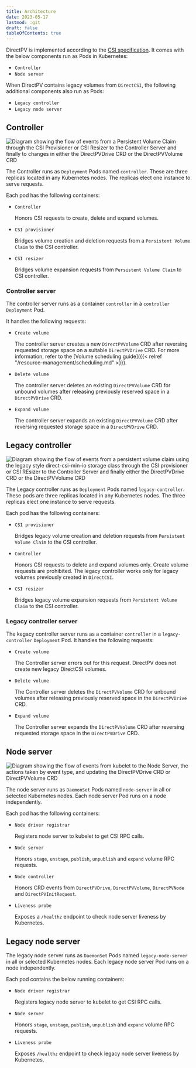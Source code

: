 ```yaml
---
title: Architecture
date: 2023-05-17
lastmod: :git
draft: false
tableOfContents: true
---
```


DirectPV is implemented according to the [CSI specification](https://github.com/container-storage-interface/spec/blob/master/spec.md). 
It comes with the below components run as Pods in Kubernetes:
* `Controller`
* `Node server`

When DirectPV contains legacy volumes from `DirectCSI`, the following additional components also run as Pods:
* `Legacy controller `
* `Legacy node server`

## Controller

![Diagram showing the flow of events from a Persistent Volume Claim through the CSI Provisioner or CSI Resizer to the Controller Server and finally to changes in either the DirectPVDrive CRD or the DirectPVVolume CRD](../PVC-events.png)

The Controller runs as `Deployment` Pods named `controller`.
These are three replicas located in any Kubernetes nodes. 
The replicas elect one instance to serve requests. 

Each pod has the following containers:

* `Controller` 
 
  Honors CSI requests to create, delete and expand volumes.

* `CSI provisioner`

  Bridges volume creation and deletion requests from a `Persistent Volume Claim` to the CSI controller.

* `CSI resizer` 
 
  Bridges volume expansion requests from `Persistent Volume Claim` to CSI controller.

### Controller server

The controller server runs as a container `controller` in a `controller` `Deployment` Pod. 

It handles the following requests:

* `Create volume`

  The controller server creates a new `DirectPVVolume` CRD after reversing requested storage space on a suitable `DirectPVDrive` CRD. 
  For more information, refer to the [Volume scheduling guide]({{< relref "/resource-management/scheduling.md" >}}).

* `Delete volume`
  
  The controller server deletes an existing `DirectPVVolume` CRD for unbound volumes after releasing previously reserved space in a  `DirectPVDrive` CRD.

* `Expand volume`
 
  The controller server expands an existing `DirectPVVolume` CRD after reversing requested storage space in a `DirectPVDrive` CRD.

## Legacy controller

![Diagram showing the flow of events from a persistent volume claim using the legacy style direct-csi-min-io storage class through the CSI provisioner or CSI REsizer to the Controller Server and finally either the DirectPVDrive CRD or the DirectPVVolume CRD](../legacy-pvc-events.png)

The Legacy controller runs as `Deployment` Pods named `legacy-controller`.
These pods are three replicas located in any Kubernetes nodes. 
The three replicas elect one instance to serve requests. 

Each pod has the following containers:

* `CSI provisioner`
 
  Bridges legacy volume creation and deletion requests from `Persistent Volume Claim` to the CSI controller.

* `Controller` 
 
  Honors CSI requests to delete and expand volumes only. 
  Create volume requests are prohibited. 
  The legacy controller works only for legacy volumes previously created in `DirectCSI`.

* `CSI resizer`
 
  Bridges legacy volume expansion requests from `Persistent Volume Claim` to the CSI controller.

### Legacy controller server

The kegacy controller server runs as a container `controller` in a `legacy-controller` `Deployment` Pod. 
It handles the following requests:

* `Create volume` 
 
  The Controller server errors out for this request. 
  DirectPV does not create new legacy DirectCSI volumes.

* `Delete volume`
 
  The Controller server deletes the `DirectPVVolume` CRD for unbound volumes after releasing previously reserved space in the `DirectPVDrive` CRD.

* `Expand volume`
 
  The Controller server expands the `DirectPVVolume` CRD after reversing requested storage space in the `DirectPVDrive` CRD.

## Node server

![Diagram showing the flow of events from kubelet to the Node Server, the actions taken by event type, and updating the DirectPVDrive CRD or DirectPVVolume CRD](../node-server.png)

The node server runs as `DaemonSet` Pods named `node-server` in all or selected Kubernetes nodes. 
Each node server Pod runs on a node independently. 

Each pod has the following containers:

* `Node driver registrar` 
 
  Registers node server to kubelet to get CSI RPC calls.

* `Node server` 
 
  Honors `stage`, `unstage`, `publish`, `unpublish` and `expand` volume RPC requests.

* `Node controller` 
 
  Honors CRD events from `DirectPVDrive`, `DirectPVVolume`, `DirectPVNode` and `DirectPVInitRequest`.

* `Liveness probe` 
 
  Exposes a `/healthz` endpoint to check node server liveness by Kubernetes.

## Legacy node server

The legacy node server runs as `DaemonSet` Pods named `legacy-node-server` in all or selected Kubernetes nodes. 
Each legacy node server Pod runs on a node independently. 

Each pod contains the below running containers:

* `Node driver registrar` 
 
  Registers legacy node server to kubelet to get CSI RPC calls.

* `Node server` 
 
  Honors `stage`, `unstage`, `publish`, `unpublish` and `expand` volume RPC requests.

* `Liveness probe` 
 
  Exposes `/healthz` endpoint to check legacy node server liveness by Kubernetes.


<!--

*****************

## Components

DirectPV has 5 components:

1. **CSI Driver**
   Mounts or unmounts provisioned volumes
2. **CSI Controller**
   Schedules and detaches volumes on nodes 
3. **Drive Controller**
   Formats and manages drive lifecycle
4. **Volume Controller**
   Manages volume lifecycle
5. **Drive Discovery** 
   Discovers drives and monitors their status on nodes

These components run on two pods in the Kubernetes environment:

1. **DirectPV Node Driver DaemonSet**
   Contains the CSI Driver, Driver Controller, Volume Controller, and Drive Discovery as a [daemonset](https://kubernetes.io/docs/concepts/workloads/controllers/daemonset/)
2. **DirectPV Central Controller**
   Runs the CSI Controller as a [deployment](https://kubernetes.io/docs/concepts/workloads/controllers/deployment/)

## Scalability

The Node Driver DaemonSet runs on each node, performing only operations specific to its node.

The Central Controller deployment should scale up as the number of drives managed by DirectPV increases. 
By default, DirectPV runs 3 replicas of the Central Controller. 
As a general guideline for high scale performance, have as many Central Controller replicas as you have etcd nodes.

## Availability

If a node's Node Driver DaemonSet is down, then volume mounting, unmounting, formatting and cleanup cannot proceed for volumes and drives on that node. 
In order to restore operations, restore the Node Driver DaemonSet to running status.

If the Central Controller deployment is down, then volume scheduling and deletion cannot proceed for any volume or drives throughout the entire DirectPV cluster. 
To restore operations, bring the Central Controller to running status.

## Security

For information on security in DirectPV, see the [security policy on GitHub](https://github.com/minio/directpv/security/policy).

## Node Driver

The Node Driver runs on every node in the `directpv` namespace as a [daemonset](https://kubernetes.io/docs/concepts/workloads/controllers/daemonset/). 
Each pod consists of four containers for the CSI Driver, Driver Controller, Volume Controller, and Drive Discovery.

### Node Driver Registrar

The Node Driver Registrar works as a Kubernetes CSI sidecar container to register the `directpv` CSI driver with [kubelet](https://kubernetes.io/docs/reference/command-line-tools-reference/kubelet/). 
This registration is necessary for kubelet to issue CSI Remote Procedure Calls (RPCs) like `NodeGetInfo`, `NodeStageVolume`, `NodePublishVolume` to the corresponding nodes.

For more details, please refer to [node driver registrar](https://github.com/kubernetes-csi/node-driver-registrar) in the Kubernetes repository.

### Livenessprobe

This Kubernetes CSI sidecar container exposes an HTTP `/healthz` endpoint as a liveness hook. 
Kubernetes uses this endpoint to perform CSI Driver liveness checks.

For more details, see the [Kubernetes CSI repository on livenessprobe](https://github.com/kubernetes-csi/livenessprobe)

### Dynamic Drive Discovery

DirectPV utilizes the Dynamic Drive Discovery container to discover and manage drives in the node.
Enable this container by using the `--dynamic-drive-handler` flag.

The Dynamic Drive Discovery container monitors the `/run/data/udev/` directory and dynamically listens for [udev](https://en.wikipedia.org/wiki/Udev) events for any uevents that add, change or remove drives. 
Apart from dynamically listening, the container also periodically checks and syncs the drive states.

DirectPV creates a `directcsidrive` object when it detects a new device during sync or in response to an `Add` uevent. 
For any change, the `directcsidrive` object syncs to match the local state. 
A drive in either an `inuse` or `ready` state gets corrupted or lost, the `directcsidrive` object tags the drive with an error condition. 
A drive with a state of `Available` or `Unavailable` becomes lost, the `directcsidrive` object deletes the drive.

### DirectPV

This container acts as a node plugin and implements the following node service Remote Procedure Calls (RPCs).

- [NodeGetInfo](https://github.com/container-storage-interface/spec/blob/master/spec.md#nodegetinfo)
- [NodeGetCapabilities](https://github.com/container-storage-interface/spec/blob/master/spec.md#nodegetinfoNodeGetCapabilities)
- [NodeGetVolumeStats](https://github.com/container-storage-interface/spec/blob/master/spec.md#nodegetvolumestats)
- [NodeStageVolume](https://github.com/container-storage-interface/spec/blob/master/spec.md#nodestagevolume)
- [NodePublishVolume](https://github.com/container-storage-interface/spec/blob/master/spec.md#nodepublishvolume)
- [NodeUnstageVolume](https://github.com/container-storage-interface/spec/blob/master/spec.md#nodeunstagevolume)
- [NodeUnpublishVolume](https://github.com/container-storage-interface/spec/blob/master/spec.md#nodeunpublishvolume)

This container performs bind-mounting and unmounting of volumes on the responding nodes. 
For details on the lifecycle of a volume, refer to the [CSI spec](https://github.com/container-storage-interface/spec/blob/master/spec.md#volume-lifecycle).

The DirectPV container also provides drive and volume controllers, as detailed below.

{{< admonition title="Volume Monitoring" type="note" >}}
For information on monitoring DirectPV volumes, see [metrics]({{< relref "concepts/metrics.md" >}}).
{{< /admonition >}}

### Drive Controller

The Drive Controller manages the `directpvdrives` object lifecycle by actively listening for drive object (post-hook) events like `Add`, `Update` and `Delete`.

The Drive Controller performs the following actions:

- Formatting a drive

  When the drive object has `.Spec.RequestedFormat` set, the drive controller formats the drive.
  To set `.Spec.RequestedFormat`, run `kubectl directpv drives format`.

- Releasing a drive

  The Drive Controller releases an `Ready` drive when the `.Status.DriveStatus` indicates `Released`.
  This action changes the status of the drive from `Ready` to `Available`.

  To set `.Status.DriveStatus` to `Released`, run `kubectl directpv drives release` on a drive in `Ready` status.

- Checking the primary mount of the drive

  Drive controller also checks for the primary drive mounts. 
  The Drive Controller remounts drives with correct mount points and mount options in the following situations:

  - An `InUse` or `Ready` drive is not mounted
  - If an `InUse` or `Ready` drive has unexpected mount options
  
- Tagging the lost drives

  When the Drive Controller cannot locate a drive on the host, the Drive Controller tags the drive as `lost` with an error message attached to the drive object and its respective volume objects.

Overall, the Drive Controller validates and tries to sync the host state of the drive to match the expected state of the drive. 
For example, it mounts the `Ready` and `InUse` drives if their primary mount is not present in the host.

### Volume Controller

The Volume Controller manages the `directpvvolumes` object lifecycle by actively listening for volume object (post-hook) events like `Add`, `Update` and `Delete`. 

The volume controller is responsible for the following:

- Releasing/Purging deleted volumes and free-ing up its space on the drive

  When an action deletes or purges a volume (PVC deletion or using the `kubectl directpv drives purge` command), the corresponding volume object changes to a terminating state with a deletion timestamp set on it. 
  The volume controller looks for deleted volume objects and releases them by freeing up the disk space and unsetting the finalizers.

## Central Controller

The Central Controller runs as a deployment in the `directpv` namespace with a default replica count or `3`.

{{< admonition type="note" >}}
The Central Controller does not do any device level interactions in the host.
{{< /admonition >}}


Each pod consist of two containers.

1. CSI Provisioner
2. DirectPV

### CSI Provisioner

The CSI Provisioner is a Kubernetes CSI sidecar container responsible for sending volume provisioning (`CreateVolume`) and volume deletion (`DeleteVolume`) requests to CSI drivers.

For more details, please refer to the Kubernetes CSI documentation on [external provisioner](https://github.com/kubernetes-csi/external-provisioner).

### DirectPV

The DirectPV container acts as a central controller and implements the following RPCs

- [CreateVolume](https://github.com/container-storage-interface/spec/blob/master/spec.md#createvolume)
- [DeleteVolume](https://github.com/container-storage-interface/spec/blob/master/spec.md#deletevolume)

The DirectPV container selects a suitable drive for a volume scheduling request. 
The [selection algorithm]({{< relref "/resource-management/scheduling.md#drive-selection" >}}) looks for range and topology specifications provided in the `CreateVolume` request and selects a drive based on its free capacity.

{{< admonition type="note" >}}
The `kube-scheduler` maintains responsibility for selecting a node for a pod.
The Central Controller only selects a suitable drive in the requested node based on the specifications provided in the `CreateVolume` request.
{{< /admonition >}}

-->